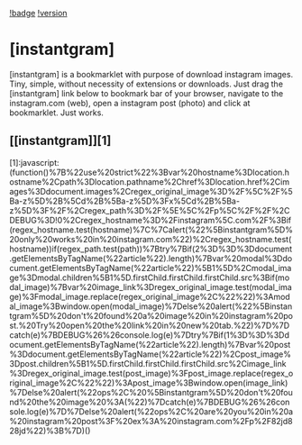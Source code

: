 [!badge](https://img.shields.io/badge/for-instagram-yellow.svg?style=flat-square)
[!version](https://img.shields.io/badge/version-$version-green.svg?style=flat-square)

# [instantgram]

[instantgram] is a bookmarklet with purpose of download instagram images. Tiny, simple, without necessity of extensions or downloads. Just drag the [instantgram] link below to bookmark bar of your browser, navigate to the instagram.com (web), open a instagram post (photo) and click at bookmarklet. Just works.

## [[instantgram]][1]

[1]:javascript:(function()%7B%22use%20strict%22%3Bvar%20hostname%3Dlocation.hostname%2Cpath%3Dlocation.pathname%2Chref%3Dlocation.href%2Cimages%3Ddocument.images%2Cregex_original_image%3D%2F%5C%2F%5Ba-z%5D%2B%5Cd%2B%5Ba-z%5D%3Fx%5Cd%2B%5Ba-z%5D%3F%2F%2Cregex_path%3D%2F%5E%5C%2Fp%5C%2F%2F%2CDEBUG%3D!0%2Cregex_hostname%3D%2Finstagram%5C.com%2F%3Bif(regex_hostname.test(hostname)%7C%7Calert(%22%5Binstantgram%5D%20only%20works%20in%20instagram.com%22)%2Cregex_hostname.test(hostname))if(regex_path.test(path))%7Btry%7Bif(2%3D%3D%3Ddocument.getElementsByTagName(%22article%22).length)%7Bvar%20modal%3Ddocument.getElementsByTagName(%22article%22)%5B1%5D%2Cmodal_image%3Dmodal.children%5B1%5D.firstChild.firstChild.firstChild.src%3Bif(modal_image)%7Bvar%20image_link%3Dregex_original_image.test(modal_image)%3Fmodal_image.replace(regex_original_image%2C%22%22)%3Amodal_image%3Bwindow.open(modal_image)%7Delse%20alert(%22%5Binstantgram%5D%20don't%20found%20a%20image%20in%20instagram%20post.%20Try%20open%20the%20link%20in%20new%20tab.%22)%7D%7Dcatch(e)%7BDEBUG%26%26console.log(e)%7Dtry%7Bif(1%3D%3D%3Ddocument.getElementsByTagName(%22article%22).length)%7Bvar%20post%3Ddocument.getElementsByTagName(%22article%22)%2Cpost_image%3Dpost.children%5B1%5D.firstChild.firstChild.firstChild.src%2Cimage_link%3Dregex_original_image.test(post_image)%3Fpost_image.replace(regex_original_image%2C%22%22)%3Apost_image%3Bwindow.open(image_link)%7Delse%20alert(%22ops%2C%20%5Binstantgram%5D%20don't%20found%20the%20image%20%3A(%22)%7Dcatch(e)%7BDEBUG%26%26console.log(e)%7D%7Delse%20alert(%22ops%2C%20are%20you%20in%20a%20instagram%20post%3F%20ex%3A%20instagram.com%2Fp%2F82jd828jd%22)%3B%7D)()
